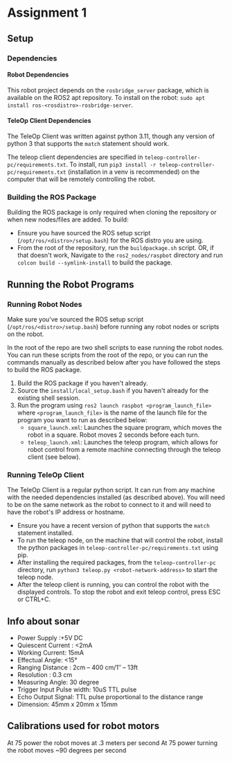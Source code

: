 # Assignment 1

## Setup

### Dependencies

#### Robot Dependencies

This robot project depends on the `rosbridge_server` package, which is available on the ROS2 apt repository. To install on the robot: `sudo apt install ros-<rosdistro>-rosbridge-server`.

#### TeleOp Client Dependencies

The TeleOp Client was written against python 3.11, though any version of python 3 that supports the `match` statement should work.

The teleop client dependencies are specified in `teleop-controller-pc/requirements.txt`. To install, run `pip3 install -r teleop-controller-pc/requirements.txt` (installation in a venv is recommended) on the computer that will be remotely controlling the robot.

### Building the ROS Package

Building the ROS package is only required when cloning the repository or when new nodes/files are added. To build:

* Ensure you have sourced the ROS setup script (`/opt/ros/<distro>/setup.bash`) for the ROS distro you are using.
* From the root of the repository, run the `buildpackage.sh` script. OR, if that doesn't work, Navigate to the `ros2_nodes/raspbot` directory and run `colcon build --symlink-install` to build the package.

## Running the Robot Programs

### Running Robot Nodes

Make sure you've sourced the ROS setup script (`/opt/ros/<distro>/setup.bash`) before running any robot nodes or scripts on the robot.

In the root of the repo are two shell scripts to ease running the robot nodes. You can run these scripts from the root of the repo, or you can run the commands manually as described below after you have followed the steps to build the ROS package.

1. Build the ROS package if you haven't already.
2. Source the `install/local_setup.bash` if you haven't already for the existing shell session.
3. Run the program using `ros2 launch raspbot <program_launch_file>` where `<program_launch_file>` is the name of the launch file for the program you want to run as described below:
    - `square_launch.xml`: Launches the square program, which moves the robot in a square. Robot moves 2 seconds before each turn.
    - `teleop_launch.xml`: Launches the teleop program, which allows for robot control from a remote machine connecting through the teleop client (see below).

### Running TeleOp Client

The TeleOp Client is a regular python script. It can run from any machine with the needed dependencies installed (as described above). You will need to be on the same network as the robot to connect to it and will need to have the robot's IP address or hostname.

* Ensure you have a recent version of python that supports the `match` statement installed.
* To run the teleop node, on the machine that will control the robot, install the python packages in `teleop-controller-pc/requirements.txt` using pip.
* After installing the required packages, from the `teleop-controller-pc` directory, run `python3 teleop.py <robot-network-address>` to start the teleop node.
* After the teleop client is running, you can control the robot with the displayed controls. To stop the robot
and exit teleop control, press ESC or CTRL+C.

## Info about sonar

* Power Supply :+5V DC
* Quiescent Current : <2mA
* Working Current: 15mA
* Effectual Angle: <15°
* Ranging Distance : 2cm – 400 cm/1″ – 13ft
* Resolution : 0.3 cm
* Measuring Angle: 30 degree
* Trigger Input Pulse width: 10uS TTL pulse
* Echo Output Signal: TTL pulse proportional to the distance range
* Dimension: 45mm x 20mm x 15mm

## Calibrations used for robot motors

At 75 power the robot moves at .3 meters per second
At 75 power turning the robot moves ~90 degrees per second
